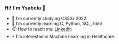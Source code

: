### Hi! I'm Ysabela 👋

- 🔭 I’m currently studying CS50x 2022!
- 🌱 I’m currently learning C, Python, SQL, html
- 📫 How to reach me: [LinkedIn](https://www.linkedin.com/in/ysabelalaureano/)
- ⚡ I'm interested in Machine Learning in Healthcare
